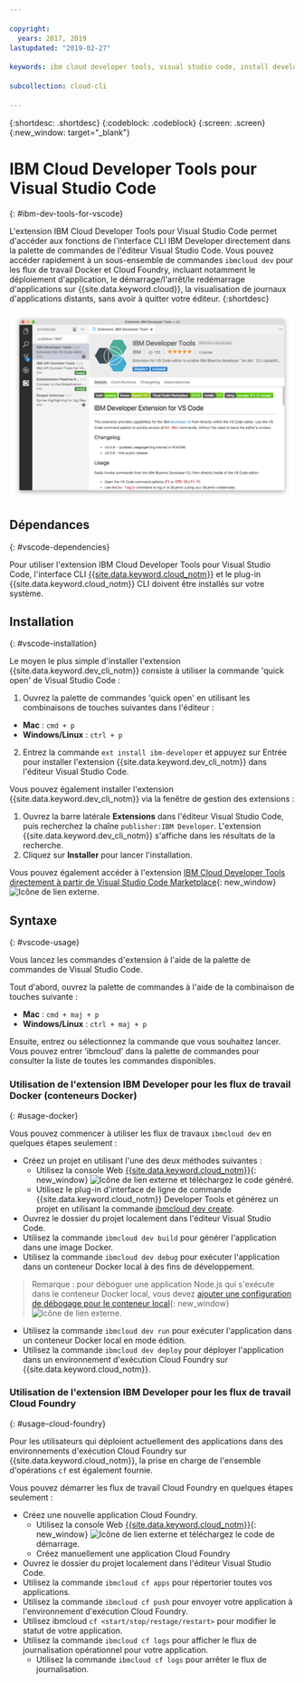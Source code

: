 ```yaml
---

copyright:
  years: 2017, 2019
lastupdated: "2019-02-27"

keywords: ibm cloud developer tools, visual studio code, install developer tools, developer extension, vscode cli, vscode plugin, cloud foundry vscode

subcollection: cloud-cli

---
```


{:shortdesc: .shortdesc}
{:codeblock: .codeblock}
{:screen: .screen}
{:new_window: target="_blank"}

# IBM Cloud Developer Tools pour Visual Studio Code
{: #ibm-dev-tools-for-vscode}

L'extension IBM Cloud Developer Tools pour Visual Studio Code permet d'accéder aux fonctions de l'interface CLI IBM Developer directement dans la palette de commandes de l'éditeur Visual Studio Code. Vous pouvez accéder rapidement à un sous-ensemble de commandes `ibmcloud dev` pour les flux de travail Docker et Cloud Foundry, incluant notamment le déploiement d'application, le démarrage/l'arrêt/le redémarrage d'applications sur {{site.data.keyword.cloud}}, la visualisation de journaux d'applications distants, sans avoir à quitter votre éditeur.
{:shortdesc}

![Capture d'écran de l'écran de téléchargement de l'extension IBM Developer Tools.](vscode.png "Ecran de téléchargement d'extension dans Visual Studio Code")

## Dépendances
{: #vscode-dependencies}

Pour utiliser l'extension IBM Cloud Developer Tools pour Visual Studio Code, l'interface CLI [{{site.data.keyword.cloud_notm}}](/docs/cli?topic=cloud-cli-ibmcloud-cli#ibmcloud-cli) et le plug-in {{site.data.keyword.cloud_notm}} CLI doivent être installés sur votre système.

## Installation
{: #vscode-installation}

Le moyen le plus simple d'installer l'extension {{site.data.keyword.dev_cli_notm}} consiste à utiliser la commande 'quick open' de Visual Studio Code :

1. Ouvrez la palette de commandes 'quick open' en utilisant les combinaisons de touches suivantes dans l'éditeur :

  * **Mac** : `cmd + p`
  * **Windows/Linux** : `ctrl + p`

2. Entrez la commande `ext install ibm-developer` et appuyez sur Entrée pour installer l'extension {{site.data.keyword.dev_cli_notm}} dans l'éditeur Visual Studio Code.

Vous pouvez également installer l'extension {{site.data.keyword.dev_cli_notm}} via la fenêtre de gestion des extensions :

1. Ouvrez la barre latérale **Extensions** dans l'éditeur Visual Studio Code, puis recherchez la chaîne `publisher:IBM Developer`. L'extension {{site.data.keyword.dev_cli_notm}} s'affiche dans les résultats de la recherche.  
2. Cliquez sur **Installer** pour lancer l'installation.

Vous pouvez également accéder à l'extension [IBM Cloud Developer Tools directement à partir de Visual Studio Code Marketplace](https://marketplace.visualstudio.com/items?itemName=IBM.ibm-developer){: new_window} ![Icône de lien externe](../../icons/launch-glyph.svg "Icône de lien externe").

## Syntaxe
{: #vscode-usage}

Vous lancez les commandes d'extension à l'aide de la palette de commandes de Visual Studio Code.

Tout d'abord, ouvrez la palette de commandes à l'aide de la combinaison de touches suivante :

* **Mac** : `cmd + maj + p`
* **Windows/Linux** : `ctrl + maj + p`

Ensuite, entrez ou sélectionnez la commande que vous souhaitez lancer. Vous pouvez entrer ‘ibmcloud’ dans la palette de commandes pour consulter la liste de toutes les commandes disponibles.

### Utilisation de l'extension IBM Developer pour les flux de travail Docker (conteneurs Docker)
{: #usage-docker}

Vous pouvez commencer à utiliser les flux de travaux `ibmcloud dev` en quelques étapes seulement :
* Créez un projet en utilisant l'une des deux méthodes suivantes :
  * Utilisez la console Web [{{site.data.keyword.cloud_notm}}](https://{DomainName}/developer/appservice/starter-kits){: new_window} ![Icône de lien externe](../../icons/launch-glyph.svg "Icône de lien externe") et téléchargez le code généré. 
  * Utilisez le plug-in d'interface de ligne de commande {{site.data.keyword.cloud_notm}} Developer Tools et générez un projet en utilisant la commande [ibmcloud dev create](/docs/cli/idt?topic=cloud-cli-idt-cli#create).
* Ouvrez le dossier du projet localement dans l'éditeur Visual Studio Code.
* Utilisez la commande `ibmcloud dev build` pour générer l'application dans une image Docker.
* Utilisez la commande `ibmcloud dev debug` pour exécuter l'application dans un conteneur Docker local à des fins de développement.
> Remarque : pour déboguer une application Node.js qui s'exécute dans le conteneur Docker local, vous devez [ajouter une configuration de débogage pour le conteneur local](https://github.com/IBM-Bluemix/ibm-developer-extension-vscode#debugging-nodejs-apps-within-the-local-docker-container){: new_window} ![Icône de lien externe](../../icons/launch-glyph.svg "Icône de lien externe").
* Utilisez la commande `ibmcloud dev run` pour exécuter l'application dans un conteneur Docker local en mode édition.
* Utilisez la commande `ibmcloud dev deploy` pour déployer l'application dans un environnement d'exécution Cloud Foundry sur {{site.data.keyword.cloud_notm}}.

### Utilisation de l'extension IBM Developer pour les flux de travail Cloud Foundry
{: #usage-cloud-foundry}

Pour les utilisateurs qui déploient actuellement des applications dans des environnements d'exécution Cloud Foundry sur {{site.data.keyword.cloud_notm}}, la prise en charge de l'ensemble d'opérations `cf` est également fournie.

Vous pouvez démarrer les flux de travail Cloud Foundry en quelques étapes seulement :
* Créez une nouvelle application Cloud Foundry.
  * Utilisez la console Web [{{site.data.keyword.cloud_notm}}](https://{DomainName}/developer/appservice/starter-kits){: new_window} ![Icône de lien externe](../../icons/launch-glyph.svg "Icône de lien externe") et téléchargez le code de démarrage. 
  * Créez manuellement une application Cloud Foundry
* Ouvrez le dossier du projet localement dans l'éditeur Visual Studio Code.
* Utilisez la commande `ibmcloud cf apps` pour répertorier toutes vos applications.
* Utilisez la commande `ibmcloud cf push` pour envoyer votre application à l'environnement d'exécution Cloud Foundry.
* Utilisez ibmcloud `cf <start/stop/restage/restart>` pour modifier le statut de votre application.
* Utilisez la commande `ibmcloud cf logs` pour afficher le flux de journalisation opérationnel pour votre application.
  * Utilisez la commande `ibmcloud cf logs` pour arrêter le flux de journalisation.
